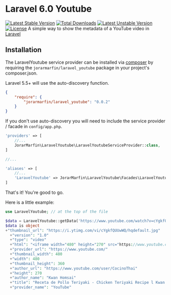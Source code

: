 # Laravel 6.0 Youtube 
[![Latest Stable Version](https://poser.pugx.org/jorarmarfin/laravel_youtube/v/stable)](https://packagist.org/packages/jorarmarfin/laravel_youtube) [![Total Downloads](https://poser.pugx.org/jorarmarfin/laravel_youtube/downloads)](https://packagist.org/packages/jorarmarfin/laravel_youtube) [![Latest Unstable Version](https://poser.pugx.org/jorarmarfin/laravel_youtube/v/unstable)](https://packagist.org/packages/jorarmarfin/laravel_youtube) [![License](https://poser.pugx.org/jorarmarfin/laravel_youtube/license)](https://packagist.org/packages/jorarmarfin/laravel_youtube)
A simple way to show the metadata of a YouTube video in [Laravel](http://www.laravel.com) 

## Installation
The LaravelYoutube service provider can be installed via [composer](http://getcomposer.org) by requiring the `jorarmarfin/laravel_youtube` package in your project's composer.json.

Laravel 5.5+ will use the auto-discovery function.

```json
{
    "require": {
        "jorarmarfin/laravel_youtube": "0.0.2"
    }
}
```

If you don't use auto-discovery you will need to include the service provider / facade in `config/app.php`.


```php
'providers' => [
    //...
    JorarMarfin\LaravelYoutube\LaravelYoutubeServiceProvider::class,
]

//...

'aliases' => [
    //...
    'LaravelYoutube' => JorarMarfin\LaravelYoutube\Facades\LaravelYoutubeFacade::class
]
```

That's it! You're good to go.

Here is a little example:

```php
use LaravelYoutube; // at the top of the file

$data = LaravelYoutube::getData('https://www.youtube.com/watch?v=cYgkfQUUwWQ');
$data is object
+"thumbnail_url": "https://i.ytimg.com/vi/cYgkfQUUwWQ/hqdefault.jpg"
  +"version": "1.0"
  +"type": "video"
  +"html": "<iframe width="480" height="270" src="https://www.youtube.com/embed/cYgkfQUUwWQ?feature=oembed" frameborder="0" allow="accelerometer; autoplay; encrypted-media; ▶"
  +"provider_url": "https://www.youtube.com/"
  +"thumbnail_width": 480
  +"width": 480
  +"thumbnail_height": 360
  +"author_url": "https://www.youtube.com/user/CocinoThai"
  +"height": 270
  +"author_name": "Kwan Homsai"
  +"title": "Receta de Pollo Teriyaki - Chicken Teriyaki Recipe l Kwan Homsai"
  +"provider_name": "YouTube"
```